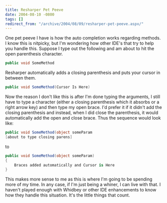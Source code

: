 ```yaml
---
title: Resharper Pet Peeve
date: 2004-08-10 -0800
tags: []
redirect_from: "/archive/2004/08/09/resharper-pet-peeve.aspx/"
---
```


One pet peeve I have is how the auto completion works regarding methods.
I know this is nitpicky, but I'm wondering how other IDE's that try to
help you handle this. Suppose I type out the following and am about to
hit the open parenthesis character.

```csharp
public void SomeMethod
```

Resharper automatically adds a closing parenthesis and puts your cursor
in between them.

```csharp
public void SomeMethod(Cursor Is Here)
```

Now the reason I don't like this is after I'm done typing the arguments,
I still have to type a character (either a closing parenthesis which it
absorbs or a right arrow key) and then type my open brace. I'd prefer it
if it didn't add the closing parenthesis and instead, when I did close
the parenthesis, it would automatically add the open and close brace.
Thus the sequence would look like:

```csharp
public void SomeMethod(object someParam 
[about to type closing parens]
```

to

```csharp
public void SomeMethod(object someParam)
{
    Braces added automatically and Cursor is Here
}
```

This makes more sense to me as this is where I'm going to be spending
more of my time. In any case, if I'm just being a whiner, I can live
with that. I haven't played enough with Whidbey or other IDE
enhancements to know how they handle this situation. It's the little
things that count.

